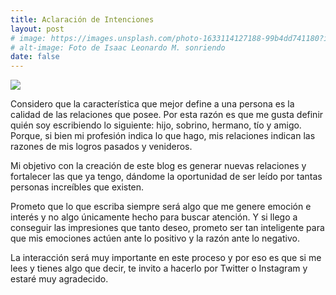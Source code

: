 ```yaml
---
title: Aclaración de Intenciones
layout: post
# image: https://images.unsplash.com/photo-1633114127188-99b4dd741180?ixlib=rb-1.2.1&ixid=MnwxMjA3fDF8MHxwaG90by1wYWdlfHx8fGVufDB8fHx8&auto=format&fit=crop&w=870&q=80
# alt-image: Foto de Isaac Leonardo M. sonriendo
date: false
---
```

![](https://images.unsplash.com/photo-1633114127188-99b4dd741180?ixlib=rb-1.2.1&ixid=MnwxMjA3fDF8MHxwaG90by1wYWdlfHx8fGVufDB8fHx8&auto=format&fit=crop&w=870&q=80)

Considero que la característica que mejor define a una persona es la calidad de las relaciones que posee. Por esta razón es que me gusta definir quién soy escribiendo lo siguiente: hijo, sobrino, hermano, tío y amigo. Porque, si bien mi profesión indica lo que hago, mis relaciones indican las razones de mis logros pasados y venideros.

Mi objetivo con la creación de este blog es generar nuevas relaciones y fortalecer las que ya tengo, dándome la oportunidad de ser leído por tantas personas increíbles que existen.

Prometo que lo que escriba siempre será algo que me genere emoción e interés y no algo únicamente hecho para buscar atención. Y si llego a conseguir las impresiones que tanto deseo, prometo ser tan inteligente para que mis emociones actúen ante lo positivo y la razón ante lo negativo.

La interacción será muy importante en este proceso y por eso es que si me lees y tienes algo que decir, te invito a hacerlo por Twitter o Instagram y estaré muy agradecido.